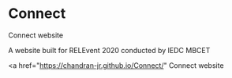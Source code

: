 # Connect
Connect website

A website built for RELEvent 2020 conducted by IEDC MBCET


<a href="https://chandran-jr.github.io/Connect/" Connect website </a>
